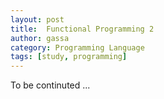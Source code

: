 ```yaml
---
layout: post
title:  Functional Programming 2
author: gassa
category: Programming Language
tags: [study, programming]
---
```


To be continuted ...

